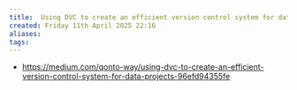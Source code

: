 ```yaml
---
title:  Using DVC to create an efficient version control system for data projects
created: Friday 11th April 2025 22:16
aliases: 
tags: 
---
```

- https://medium.com/qonto-way/using-dvc-to-create-an-efficient-version-control-system-for-data-projects-96efd94355fe

